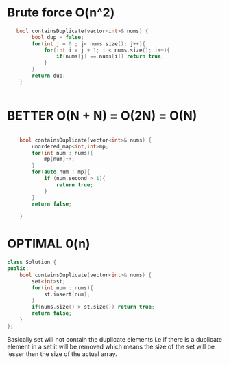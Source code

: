 # Brute force  O(n^2)
```cpp
   bool containsDuplicate(vector<int>& nums) {
        bool dup = false;
        for(int j = 0 ; j< nums.size(); j++){
            for(int i = j + 1; i < nums.size(); i++){
                if(nums[j] == nums[i]) return true;
            }
        }
        return dup;
    }



```

# BETTER O(N + N) = O(2N) = O(N)
```cpp

    bool containsDuplicate(vector<int>& nums) {
        unordered_map<int,int>mp;
        for(int num : nums){
            mp[num]++;
        }
        for(auto num : mp){
            if (num.second > 1){
                return true;
            }
        }
        return false;

    }

```

# OPTIMAL 0(n)
```cpp
class Solution {
public:
    bool containsDuplicate(vector<int>& nums) {
        set<int>st;
        for(int num : nums){
            st.insert(num);
        }
        if(nums.size() > st.size()) return true;
        return false;
    }
};
```
Basically set will not contain the duplicate elements i.e if there is a duplicate element in a set it will be removed which means the size of the set will be lesser then the size of the actual array. 
